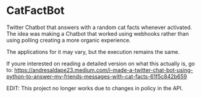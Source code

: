 # CatFactBot
Twitter Chatbot that answers with a random cat facts whenever activated. 
The idea was making a Chatbot that worked using webhooks rather than using polling creating a more organic experience.

The applications for it may vary, but the execution remains the same.

If youre interested on reading a detailed version on what this actually is, go to:
https://andresaldape23.medium.com/i-made-a-twitter-chat-bot-using-python-to-answer-my-friends-messages-with-cat-facts-61f5c842b659


EDIT: This project no longer works due to changes in policy in the API.
